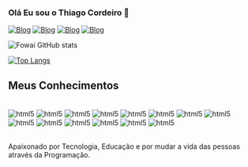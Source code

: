 ### Olá Eu sou o Thiago Cordeiro 🚀

[![Blog](https://img.shields.io/badge/Facebook-1877F2?style=for-the-badge&logo=facebook&logoColor=white)](https://www.facebook.com/ThiagoCordeiroDantas)
[![Blog](https://img.shields.io/badge/Twitter-1DA1F2?style=for-the-badge&logo=twitter&logoColor=white)](https://twitter.com/Foiwaw)
[![Blog](https://img.shields.io/badge/Instagram-E4405F?style=for-the-badge&logo=instagram&logoColor=white)](https://www.instagram.com/thiagocordeirozv/)
[![Blog](https://img.shields.io/badge/LinkedIn-0077B5?style=for-the-badge&logo=linkedin&logoColor=white)](https://www.linkedin.com/in/thiago-cordeiro-680948242/)

![Fowai GitHub stats](https://github-readme-stats.vercel.app/api?username=Foiwa&show_icons=true&theme=radical)

[![Top Langs](https://github-readme-stats.vercel.app/api/top-langs/?username=Foiwa)](https://github.com/anuraghazra/github-readme-stats)

## Meus Conhecimentos

<div style="display: inline-block;"><br>
        <img align="center" src="https://img.shields.io/badge/HTML5-E34F26?style=for-the-badge&logo=html5&logoColor=white" alt="html5">
        <img align="center" src="https://img.shields.io/badge/JavaScript-323330?style=for-the-badge&logo=javascript&logoColor=F7DF1E" alt="html5">
        <img align="center" src="https://img.shields.io/badge/CSS3-1572B6?style=for-the-badge&logo=css3&logoColor=white" alt="html5">
        <img align="center" src="https://img.shields.io/badge/Node.js-43853D?style=for-the-badge&logo=node.js&logoColor=white" alt="html5">
        <img align="center" src="https://img.shields.io/badge/PHP-777BB4?style=for-the-badge&logo=php&logoColor=white" alt="html5">
        <img align="center" src="https://img.shields.io/badge/C%23-239120?style=for-the-badge&logo=c-sharp&logoColor=white" alt="html5">
         <img align="center" src="https://img.shields.io/badge/TypeScript-007ACC?style=for-the-badge&logo=typescript&logoColor=white" alt="html5">
          <img align="center" src="https://img.shields.io/badge/Bootstrap-563D7C?style=for-the-badge&logo=bootstrap&logoColor=white" alt="html5">
           <img align="center" src="https://img.shields.io/badge/jQuery-0769AD?style=for-the-badge&logo=jquery&logoColor=white" alt="html5">
            <img align="center" src="https://img.shields.io/badge/PostgreSQL-316192?style=for-the-badge&logo=postgresql&logoColor=white" alt="html5">
             <img align="center" src="https://img.shields.io/badge/MongoDB-4EA94B?style=for-the-badge&logo=mongodb&logoColor=white" alt="html5">
             <img align="center" src="https://img.shields.io/badge/C%2B%2B-00599C?style=for-the-badge&logo=c%2B%2B&logoColor=white" alt="html5">
             <img align="center" src="https://img.shields.io/badge/C-00599C?style=for-the-badge&logo=c&logoColor=white" alt="html5">
             <img align="center" src="https://img.shields.io/badge/Python-14354C?style=for-the-badge&logo=python&logoColor=white" alt="html5">
</div><br></br>

Apaixonado por Tecnologia, Educação e por mudar a vida das pessoas através da Programação.

